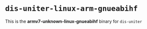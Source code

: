 # `dis-uniter-linux-arm-gnueabihf`

This is the **armv7-unknown-linux-gnueabihf** binary for `dis-uniter`
